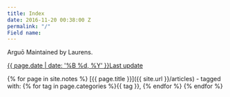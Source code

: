 ```yaml
---
title: Index
date: 2016-11-20 00:38:00 Z
permalink: "/"
Field name: 
---
```


<LINK href="{{site.url}}/css/materialize.min.css" rel="stylesheet" type="text/css">
<div class="container">

Arguō
Maintained by Laurens.

<div class="collection">
<a href="#!" class="collection-item"><span class="badge">{{ page.date | date: '%B %d, %Y' }}</span>Last update</a>
</div>

</div>

{% for page in site.notes %}
[{{ page.title }}]({{ site.url }}/articles) -
tagged with: {% for tag in page.categories %}{{ tag }}, {% endfor %}
{% endfor %}
